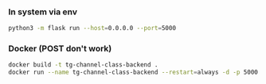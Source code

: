 ### In system via env

```bash
python3 -m flask run --host=0.0.0.0 --port=5000
```

### Docker (POST don't work)

```bash
docker build -t tg-channel-class-backend .
docker run --name tg-channel-class-backend --restart=always -d -p 5000:5000 tg-channel-class-backend
```
